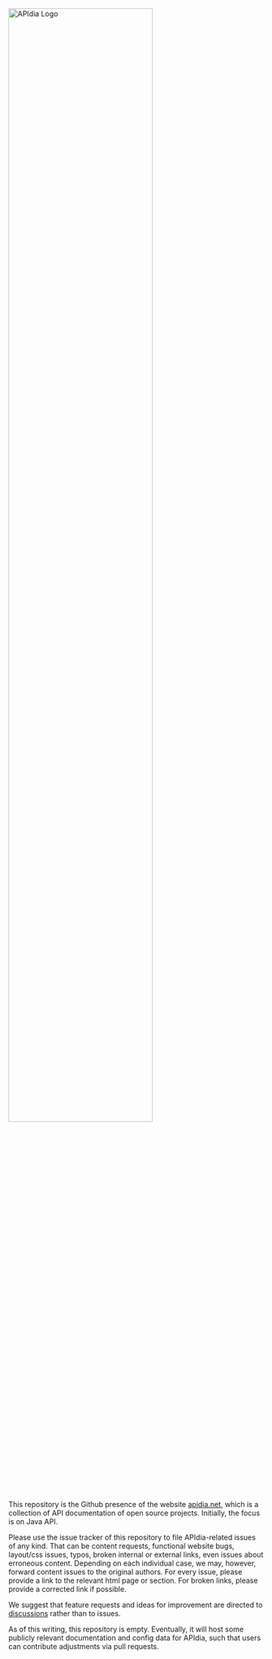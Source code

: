 <!---
Copyright (c) 2024 Stefan Richthofer. All rights reserved.
-->

<!--- ![APIdia Logo](https://apidia.net/Apidia_solid.svg) -->
<img src="https://apidia.net/Apidia_solid.svg" alt="APIdia Logo" width="75%"/>

This repository is the Github presence of the website [apidia.net](https://apidia.net), which is a collection of API documentation of open source projects. Initially, the focus is on Java API.

Please use the issue tracker of this repository to file APIdia-related issues of any kind. That can be content requests, functional website bugs, layout/css issues, typos, broken internal or external links, even issues about erroneous content. Depending on each individual case, we may, however, forward content issues to the original authors.
For every issue, please provide a link to the relevant html page or section. For broken links, please provide a corrected link if possible.

We suggest that feature requests and ideas for improvement are directed to [discussions](https://github.com/APIdia-net/apidia.net/discussions) rather than to issues.

As of this writing, this repository is empty. Eventually, it will host some publicly relevant documentation and config data for APIdia, such that users can contribute adjustments via pull requests.

